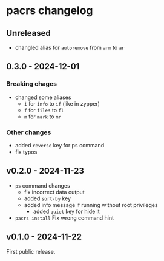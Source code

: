 # pacrs changelog

## Unreleased

- changled alias for `autoremove` from `arm` to `ar`

## 0.3.0 - 2024-12-01

### Breaking chages

- changed some aliases
  - `i` for `info` to `if` (like in zypper)
  - `f` for `files` to `fl`
  - `m` for `mark` to `mr`

### Other changes

- added `reverse` key for ps command
- fix typos

## v0.2.0 - 2024-11-23

- `ps` command changes
  - fix incorrect data output
  - added `sort-by` key
  - added info message if running without root privileges
    - added `quiet` key for hide it
- `pacrs install` Fix wrong command hint

## v0.1.0 - 2024-11-22

First public release.
